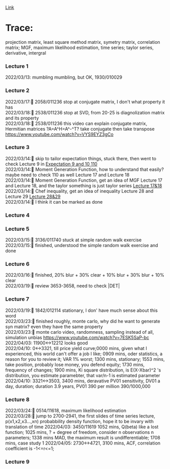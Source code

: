 [Link](https://www.youtube.com/watch?v=92WaNz9mPeY&list=PLaLOVNqqD-2G5SSErHfvGqs7ev7kE8_fj&index=6)
# Trace:
projection matrix, least square method matrix, symetry matrix, correlation matrix; MGF, maximum likelihood estimation, time series; taylor series, derivative, intergral
### Lecture 1
2022/03/13: mumbling mumbling, but OK, 1930/010029 <br>

### Lecture 2
2022/03/17:💫 2058/011236 stop at conjugate matrix, I don't what property it has <br>
2022/03/18:💫 2538/011236 stop at SVD, from 20-25 is diagnolization matrix and its property  <br>
2022/03/18:💫 2538/011236 this video can explain conjugate matrix, Hermitian matrices ?A=A^H=A^-^T? take conjugate then take transpose https://www.youtube.com/watch?v=VYS9EYZ3gCo
### Lecture 3
2022/03/14:💫 skip to tailor expectation things, stuck there, then went to check Lecture 9 in [Expectation 9 and 10 110](https://github.com/MediciHouse07/Learning_Records/blob/main/statistics_110.md#lecture-9-) <br>
2022/03/14:💫 Moment Generation Function, how to understand that easily? maybe need to check 110 as well Lecture 17 and Lecture 18 <br>
2022/03/14:💫 Moment Generation Function, get an idea of MGF Lecture 17 and Lecture 18, and the taylor something is just taylor series [Lecture 17&18](https://github.com/MediciHouse07/Learning_Records/blob/main/statistics_110.md#lecture-17-) <br>
2022/03/14:💫 Chef inequality, get an idea of inequality Lecture 28 and Lecture 29 [Lecture 28&29](https://github.com/MediciHouse07/Learning_Records/blob/main/statistics_110.md#lecture-28-) <br>
2022/03/14:💫 I think it can be marked as done <br>
### Lecture 4

### Lecture 5
2022/03/15:💫 3136/011740 stuck at simple random walk exercise <br>
2022/03/15:💫 finished, understood the simple random walk exercise and done

### Lecture 6
2022/03/16:💫 finished, 20% blur + 30% clear + 10% blur + 30% blur + 10% clear <br>
2022/03/19:💫 review 3653-3658, need to check |DET| <br>
### Lecture 7
2022/03/19:💫 1842/012114 stationary, I don' have much sense about this word<br>
2022/03/23:💫 finished roughly, monte carlo, why did he want to generate syn matrix? even they have the same property <br>
2022/03/23:💫 monte carlo video, randomness, sampling instead of all, simulation unbias https://www.youtube.com/watch?v=7ESK5SaP-bc
2022/04/03: 11900<->12212 looks good <br>
2022/04/10: 0<->3321, till price yield curve;0000 mins, given what I experienced, this world can't offer a job I like;
0909 mins, oder statistics, a reason for you to review it; VAR 1% worst;
1300 mins, stationary;
1553 mins, take position, probably lose money, you defend equity;
1730 mins, frequency of changes;
1900 mins, Ki square distribution, is E(X-Xbar)^2 's distribution, you estimate paramebter, that var/n-1 is estimated parameter <br>
2022/04/10: 3321<->3503, 3400 mins, deravative PV01 sensitivity, DV01 a day, duration; duration 3.9 years, PV01 390 per million 390/1000,000
### Lecture 8
2022/03/24:💫 0514/11618, maximum likelihood estimation <br>
2022/03/28:💫 jump to 2700-2941, the first slides of time series lecture, p(x1,x2,x3...,xn) probabbility density function, hope it to be invary with translation of time
2022/04/03: 3450/11619 1052 mins, Q(beta) like a lost function; 1025 mins, ? + degree of freedom, consider n observations n parameters; 1338 mins MAD, the maximum result is undifferentiable; 1708 mins, case study 1
2022/04/05: 2730<->4721, 3100 mins, ACF, correlation coefficient is -1<=r<=1; 
### Lecture 9
